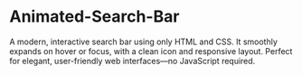 # Animated-Search-Bar
A modern, interactive search bar using only HTML and CSS. It smoothly expands on hover or focus, with a clean icon and responsive layout. Perfect for elegant, user-friendly web interfaces—no JavaScript required.
